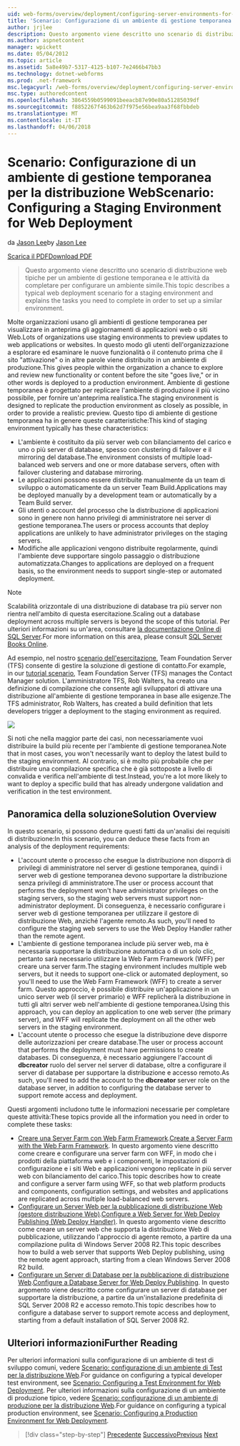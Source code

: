 ```yaml
---
uid: web-forms/overview/deployment/configuring-server-environments-for-web-deployment/scenario-configuring-a-staging-environment-for-web-deployment
title: 'Scenario: Configurazione di un ambiente di gestione temporanea per la distribuzione Web | Documenti Microsoft'
author: jrjlee
description: Questo argomento viene descritto uno scenario di distribuzione web tipiche per un ambiente di gestione temporanea e le attività da completare per impostare un simile env...
ms.author: aspnetcontent
manager: wpickett
ms.date: 05/04/2012
ms.topic: article
ms.assetid: 5a8e49b7-5317-4125-b107-7e2466b47bb3
ms.technology: dotnet-webforms
ms.prod: .net-framework
msc.legacyurl: /web-forms/overview/deployment/configuring-server-environments-for-web-deployment/scenario-configuring-a-staging-environment-for-web-deployment
msc.type: authoredcontent
ms.openlocfilehash: 3864559b0599091beeacb87e90e80a51285039df
ms.sourcegitcommit: f8852267f463b62d7f975e56bea9aa3f68fbbdeb
ms.translationtype: MT
ms.contentlocale: it-IT
ms.lasthandoff: 04/06/2018
---
```

<a name="scenario-configuring-a-staging-environment-for-web-deployment"></a><span data-ttu-id="d26a3-103">Scenario: Configurazione di un ambiente di gestione temporanea per la distribuzione Web</span><span class="sxs-lookup"><span data-stu-id="d26a3-103">Scenario: Configuring a Staging Environment for Web Deployment</span></span>
====================
<span data-ttu-id="d26a3-104">da [Jason Lee](https://github.com/jrjlee)</span><span class="sxs-lookup"><span data-stu-id="d26a3-104">by [Jason Lee](https://github.com/jrjlee)</span></span>

[<span data-ttu-id="d26a3-105">Scarica il PDF</span><span class="sxs-lookup"><span data-stu-id="d26a3-105">Download PDF</span></span>](https://msdnshared.blob.core.windows.net/media/MSDNBlogsFS/prod.evol.blogs.msdn.com/CommunityServer.Blogs.Components.WeblogFiles/00/00/00/63/56/8130.DeployingWebAppsInEnterpriseScenarios.pdf)

> <span data-ttu-id="d26a3-106">Questo argomento viene descritto uno scenario di distribuzione web tipiche per un ambiente di gestione temporanea e le attività da completare per configurare un ambiente simile.</span><span class="sxs-lookup"><span data-stu-id="d26a3-106">This topic describes a typical web deployment scenario for a staging environment and explains the tasks you need to complete in order to set up a similar environment.</span></span>


<span data-ttu-id="d26a3-107">Molte organizzazioni usano gli ambienti di gestione temporanea per visualizzare in anteprima gli aggiornamenti di applicazioni web o siti Web.</span><span class="sxs-lookup"><span data-stu-id="d26a3-107">Lots of organizations use staging environments to preview updates to web applications or websites.</span></span> <span data-ttu-id="d26a3-108">In questo modo gli utenti dell'organizzazione a esplorare ed esaminare le nuove funzionalità o il contenuto prima che il sito "attivazione" o in altre parole viene distribuito in un ambiente di produzione.</span><span class="sxs-lookup"><span data-stu-id="d26a3-108">This gives people within the organization a chance to explore and review new functionality or content before the site "goes live," or in other words is deployed to a production environment.</span></span> <span data-ttu-id="d26a3-109">Ambiente di gestione temporanea è progettato per replicare l'ambiente di produzione il più vicino possibile, per fornire un'anteprima realistica.</span><span class="sxs-lookup"><span data-stu-id="d26a3-109">The staging environment is designed to replicate the production environment as closely as possible, in order to provide a realistic preview.</span></span> <span data-ttu-id="d26a3-110">Questo tipo di ambiente di gestione temporanea ha in genere queste caratteristiche:</span><span class="sxs-lookup"><span data-stu-id="d26a3-110">This kind of staging environment typically has these characteristics:</span></span>

- <span data-ttu-id="d26a3-111">L'ambiente è costituito da più server web con bilanciamento del carico e uno o più server di database, spesso con clustering di failover e il mirroring del database.</span><span class="sxs-lookup"><span data-stu-id="d26a3-111">The environment consists of multiple load-balanced web servers and one or more database servers, often with failover clustering and database mirroring.</span></span>
- <span data-ttu-id="d26a3-112">Le applicazioni possono essere distribuite manualmente da un team di sviluppo o automaticamente da un server Team Build.</span><span class="sxs-lookup"><span data-stu-id="d26a3-112">Applications may be deployed manually by a development team or automatically by a Team Build server.</span></span>
- <span data-ttu-id="d26a3-113">Gli utenti o account del processo che la distribuzione di applicazioni sono in genere non hanno privilegi di amministratore nei server di gestione temporanea.</span><span class="sxs-lookup"><span data-stu-id="d26a3-113">The users or process accounts that deploy applications are unlikely to have administrator privileges on the staging servers.</span></span>
- <span data-ttu-id="d26a3-114">Modifiche alle applicazioni vengono distribuite regolarmente, quindi l'ambiente deve supportare singolo passaggio o distribuzione automatizzata.</span><span class="sxs-lookup"><span data-stu-id="d26a3-114">Changes to applications are deployed on a frequent basis, so the environment needs to support single-step or automated deployment.</span></span>

> [!NOTE]
> <span data-ttu-id="d26a3-115">Scalabilità orizzontale di una distribuzione di database tra più server non rientra nell'ambito di questa esercitazione.</span><span class="sxs-lookup"><span data-stu-id="d26a3-115">Scaling out a database deployment across multiple servers is beyond the scope of this tutorial.</span></span> <span data-ttu-id="d26a3-116">Per ulteriori informazioni su un'area, consultare [la documentazione Online di SQL Server](https://technet.microsoft.com/library/ms130214.aspx).</span><span class="sxs-lookup"><span data-stu-id="d26a3-116">For more information on this area, please consult [SQL Server Books Online](https://technet.microsoft.com/library/ms130214.aspx).</span></span>


<span data-ttu-id="d26a3-117">Ad esempio, nel nostro [scenario dell'esercitazione](../deploying-web-applications-in-enterprise-scenarios/enterprise-web-deployment-scenario-overview.md), Team Foundation Server (TFS) consente di gestire la soluzione di gestione di contatto.</span><span class="sxs-lookup"><span data-stu-id="d26a3-117">For example, in our [tutorial scenario](../deploying-web-applications-in-enterprise-scenarios/enterprise-web-deployment-scenario-overview.md), Team Foundation Server (TFS) manages the Contact Manager solution.</span></span> <span data-ttu-id="d26a3-118">L'amministratore TFS, Rob Walters, ha creato una definizione di compilazione che consente agli sviluppatori di attivare una distribuzione all'ambiente di gestione temporanea in base alle esigenze.</span><span class="sxs-lookup"><span data-stu-id="d26a3-118">The TFS administrator, Rob Walters, has created a build definition that lets developers trigger a deployment to the staging environment as required.</span></span>

![](scenario-configuring-a-staging-environment-for-web-deployment/_static/image1.png)

<span data-ttu-id="d26a3-119">Si noti che nella maggior parte dei casi, non necessariamente vuoi distribuire la build più recente per l'ambiente di gestione temporanea.</span><span class="sxs-lookup"><span data-stu-id="d26a3-119">Note that in most cases, you won't necessarily want to deploy the latest build to the staging environment.</span></span> <span data-ttu-id="d26a3-120">Al contrario, si è molto più probabile che per distribuire una compilazione specifica che è già sottoposte a livello di convalida e verifica nell'ambiente di test.</span><span class="sxs-lookup"><span data-stu-id="d26a3-120">Instead, you're a lot more likely to want to deploy a specific build that has already undergone validation and verification in the test environment.</span></span>

## <a name="solution-overview"></a><span data-ttu-id="d26a3-121">Panoramica della soluzione</span><span class="sxs-lookup"><span data-stu-id="d26a3-121">Solution Overview</span></span>

<span data-ttu-id="d26a3-122">In questo scenario, si possono dedurre questi fatti da un'analisi dei requisiti di distribuzione:</span><span class="sxs-lookup"><span data-stu-id="d26a3-122">In this scenario, you can deduce these facts from an analysis of the deployment requirements:</span></span>

- <span data-ttu-id="d26a3-123">L'account utente o processo che esegue la distribuzione non disporrà di privilegi di amministratore nel server di gestione temporanea, quindi i server web di gestione temporanea devono supportare la distribuzione senza privilegi di amministratore.</span><span class="sxs-lookup"><span data-stu-id="d26a3-123">The user or process account that performs the deployment won't have administrator privileges on the staging servers, so the staging web servers must support non-administrator deployment.</span></span> <span data-ttu-id="d26a3-124">Di conseguenza, è necessario configurare i server web di gestione temporanea per utilizzare il gestore di distribuzione Web, anziché l'agente remoto.</span><span class="sxs-lookup"><span data-stu-id="d26a3-124">As such, you'll need to configure the staging web servers to use the Web Deploy Handler rather than the remote agent.</span></span>
- <span data-ttu-id="d26a3-125">L'ambiente di gestione temporanea include più server web, ma è necessaria supportare la distribuzione automatica o di un solo clic, pertanto sarà necessario utilizzare la Web Farm Framework (WFF) per creare una server farm.</span><span class="sxs-lookup"><span data-stu-id="d26a3-125">The staging environment includes multiple web servers, but it needs to support one-click or automated deployment, so you'll need to use the Web Farm Framework (WFF) to create a server farm.</span></span> <span data-ttu-id="d26a3-126">Questo approccio, è possibile distribuire un'applicazione in un unico server web (il server primario) e WFF replicherà la distribuzione in tutti gli altri server web nell'ambiente di gestione temporanea.</span><span class="sxs-lookup"><span data-stu-id="d26a3-126">Using this approach, you can deploy an application to one web server (the primary server), and WFF will replicate the deployment on all the other web servers in the staging environment.</span></span>
- <span data-ttu-id="d26a3-127">L'account utente o processo che esegue la distribuzione deve disporre delle autorizzazioni per creare database.</span><span class="sxs-lookup"><span data-stu-id="d26a3-127">The user or process account that performs the deployment must have permissions to create databases.</span></span> <span data-ttu-id="d26a3-128">Di conseguenza, è necessario aggiungere l'account di **dbcreator** ruolo del server nel server di database, oltre a configurare il server di database per supportare la distribuzione e accesso remoto.</span><span class="sxs-lookup"><span data-stu-id="d26a3-128">As such, you'll need to add the account to the **dbcreator** server role on the database server, in addition to configuring the database server to support remote access and deployment.</span></span>

<span data-ttu-id="d26a3-129">Questi argomenti includono tutte le informazioni necessarie per completare queste attività:</span><span class="sxs-lookup"><span data-stu-id="d26a3-129">These topics provide all the information you need in order to complete these tasks:</span></span>

- <span data-ttu-id="d26a3-130">[Creare una Server Farm con Web Farm Framework](creating-a-server-farm-with-the-web-farm-framework.md).</span><span class="sxs-lookup"><span data-stu-id="d26a3-130">[Create a Server Farm with the Web Farm Framework](creating-a-server-farm-with-the-web-farm-framework.md).</span></span> <span data-ttu-id="d26a3-131">In questo argomento viene descritto come creare e configurare una server farm con WFF, in modo che i prodotti della piattaforma web e i componenti, le impostazioni di configurazione e i siti Web e applicazioni vengono replicate in più server web con bilanciamento del carico.</span><span class="sxs-lookup"><span data-stu-id="d26a3-131">This topic describes how to create and configure a server farm using WFF, so that web platform products and components, configuration settings, and websites and applications are replicated across multiple load-balanced web servers.</span></span>
- <span data-ttu-id="d26a3-132">[Configurare un Server Web per la pubblicazione di distribuzione Web (gestore distribuzione Web)](configuring-a-web-server-for-web-deploy-publishing-web-deploy-handler.md).</span><span class="sxs-lookup"><span data-stu-id="d26a3-132">[Configure a Web Server for Web Deploy Publishing (Web Deploy Handler)](configuring-a-web-server-for-web-deploy-publishing-web-deploy-handler.md).</span></span> <span data-ttu-id="d26a3-133">In questo argomento viene descritto come creare un server web che supporta la distribuzione Web di pubblicazione, utilizzando l'approccio di agente remoto, a partire da una compilazione pulita di Windows Server 2008 R2.</span><span class="sxs-lookup"><span data-stu-id="d26a3-133">This topic describes how to build a web server that supports Web Deploy publishing, using the remote agent approach, starting from a clean Windows Server 2008 R2 build.</span></span>
- <span data-ttu-id="d26a3-134">[Configurare un Server di Database per la pubblicazione di distribuzione Web](configuring-a-database-server-for-web-deploy-publishing.md).</span><span class="sxs-lookup"><span data-stu-id="d26a3-134">[Configure a Database Server for Web Deploy Publishing](configuring-a-database-server-for-web-deploy-publishing.md).</span></span> <span data-ttu-id="d26a3-135">In questo argomento viene descritto come configurare un server di database per supportare la distribuzione, a partire da un'installazione predefinita di SQL Server 2008 R2 e accesso remoto.</span><span class="sxs-lookup"><span data-stu-id="d26a3-135">This topic describes how to configure a database server to support remote access and deployment, starting from a default installation of SQL Server 2008 R2.</span></span>

## <a name="further-reading"></a><span data-ttu-id="d26a3-136">Ulteriori informazioni</span><span class="sxs-lookup"><span data-stu-id="d26a3-136">Further Reading</span></span>

<span data-ttu-id="d26a3-137">Per ulteriori informazioni sulla configurazione di un ambiente di test di sviluppo comuni, vedere [Scenario: configurazione di un ambiente di Test per la distribuzione Web](scenario-configuring-a-test-environment-for-web-deployment.md).</span><span class="sxs-lookup"><span data-stu-id="d26a3-137">For guidance on configuring a typical developer test environment, see [Scenario: Configuring a Test Environment for Web Deployment](scenario-configuring-a-test-environment-for-web-deployment.md).</span></span> <span data-ttu-id="d26a3-138">Per ulteriori informazioni sulla configurazione di un ambiente di produzione tipico, vedere [Scenario: configurazione di un ambiente di produzione per la distribuzione Web](scenario-configuring-a-production-environment-for-web-deployment.md).</span><span class="sxs-lookup"><span data-stu-id="d26a3-138">For guidance on configuring a typical production environment, see [Scenario: Configuring a Production Environment for Web Deployment](scenario-configuring-a-production-environment-for-web-deployment.md).</span></span>

> [!div class="step-by-step"]
> <span data-ttu-id="d26a3-139">[Precedente](scenario-configuring-a-test-environment-for-web-deployment.md)
> [Successivo](scenario-configuring-a-production-environment-for-web-deployment.md)</span><span class="sxs-lookup"><span data-stu-id="d26a3-139">[Previous](scenario-configuring-a-test-environment-for-web-deployment.md)
[Next](scenario-configuring-a-production-environment-for-web-deployment.md)</span></span>
